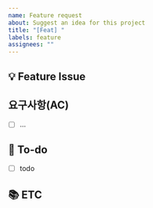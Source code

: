 ```yaml
---
name: Feature request
about: Suggest an idea for this project
title: "[Feat] "
labels: feature
assignees: ""
---
```


## 💡 Feature Issue
<!-- 무엇을 왜 만들지 -->

## 요구사항(AC)
- [ ] …

## 🌿 To-do
- [ ] todo

## 📚 ETC
<!-- Screenshot / References -->
